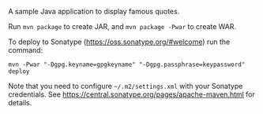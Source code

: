 A sample Java application to display famous quotes.

Run `mvn package` to create JAR, and `mvn package -Pwar` to create WAR.

To deploy to Sonatype (https://oss.sonatype.org/#welcome) run the command:

```
mvn -Pwar "-Dgpg.keyname=gpgkeyname" "-Dgpg.passphrase=keypassword" deploy
```

Note that you need to configure `~/.m2/settings.xml` with your Sonatype credentials. 
See https://central.sonatype.org/pages/apache-maven.html for details.